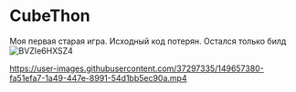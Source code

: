 # CubeThon
Моя первая старая игра. Исходный код потерян. Остался только билд 
![BVZIe6HXSZ4](https://user-images.githubusercontent.com/37297335/149657375-96038be9-d4eb-4fac-8519-a65eff8bec26.jpg)


https://user-images.githubusercontent.com/37297335/149657380-fa51efa7-1a49-447e-8991-54d1bb5ec90a.mp4

